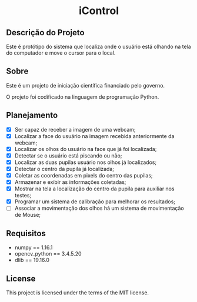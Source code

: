 
<h1 align="center">iControl</h1>

## Descrição do Projeto
<p align="left">Este é protótipo do sistema que localiza onde o usuário está olhando na tela do computador e move o cursor para o local.</p>


## Sobre
<p align="left">Este é um projeto de iniciação científica financiado pelo governo. </p>

<p align="left">O projeto foi codificado na linguagem de programação Python. </p>

## Planejamento 

- [x] Ser capaz de receber a imagem de uma webcam;
- [x] Localizar a face do usuário na imagem recebida anteriormente da webcam;
- [x] Localizar os olhos do usuário na face que já foi localizada;
- [x] Detectar se o usuário está piscando ou não;
- [x] Localizar as duas pupilas usuário nos olhos já localizados;
- [x] Detectar o centro da pupila já localizada;
- [x] Coletar as coordenadas em pixels do centro das pupilas;
- [x] Armazenar e exibir as informações coletadas;
- [x] Mostrar na tela a localização do centro da pupila para auxiliar nos testes;
- [x] Programar um sistema de calibração para melhorar os resultados;
- [ ] Associar a movimentação dos olhos há um sistema de movimentação de Mouse;

## Requisitos 

- numpy == 1.16.1
- opencv_python == 3.4.5.20
- dlib == 19.16.0

## License
<p align="left">This project is licensed under the terms of the MIT license.</p>
